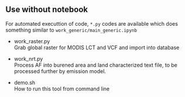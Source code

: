 ## Use without notebook

For automated executtion of code, `*.py` codes are available which does something similar to `work_generic/main_generic.ipynb` 

* work_raster.py<br />
Grab global raster for MODIS LCT and VCF and import into database

* work_nrt.py<br />
Process AF into burened area and land characterized text file, to be processed further by emission model.

* demo.sh<br />
How to run this tool from command line
